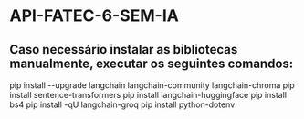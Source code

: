 # API-FATEC-6-SEM-IA

## Caso necessário instalar as bibliotecas manualmente, executar os seguintes comandos:
pip install --upgrade langchain langchain-community langchain-chroma
pip install sentence-transformers
pip install langchain-huggingface
pip install bs4
pip install -qU langchain-groq
pip install python-dotenv